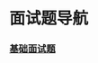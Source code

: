 # 面试题导航

### [基础面试题](https://github.com/Dashan-IZ/Notes/blob/master/Markdown/Interview_Questions/Basic_Questions/Basic_Questions.md)

